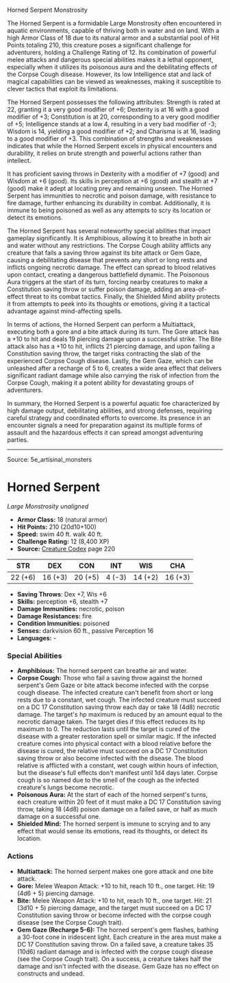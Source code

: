 <MonsterName/>Horned Serpent</MonsterName>
<CreatureType/>Monstrosity</CreatureType>

<summary>The Horned Serpent is a formidable Large Monstrosity often encountered in aquatic environments, capable of thriving both in water and on land. With a high Armor Class of 18 due to its natural armor and a substantial pool of Hit Points totaling 210, this creature poses a significant challenge for adventurers, holding a Challenge Rating of 12. Its combination of powerful melee attacks and dangerous special abilities makes it a lethal opponent, especially when it utilizes its poisonous aura and the debilitating effects of the Corpse Cough disease. However, its low Intelligence stat and lack of magical capabilities can be viewed as weaknesses, making it susceptible to clever tactics that exploit its limitations.</summary>

<detail>

The Horned Serpent possesses the following attributes: Strength is rated at 22, granting it a very good modifier of +6; Dexterity is at 16 with a good modifier of +3; Constitution is at 20, corresponding to a very good modifier of +5; Intelligence stands at a low 4, resulting in a very bad modifier of -3; Wisdom is 14, yielding a good modifier of +2; and Charisma is at 16, leading to a good modifier of +3. This combination of strengths and weaknesses indicates that while the Horned Serpent excels in physical encounters and durability, it relies on brute strength and powerful actions rather than intellect.

It has proficient saving throws in Dexterity with a modifier of +7 (good) and Wisdom at +6 (good). Its skills in perception at +6 (good) and stealth at +7 (good) make it adept at locating prey and remaining unseen. The Horned Serpent has immunities to necrotic and poison damage, with resistance to fire damage, further enhancing its durability in combat. Additionally, it is immune to being poisoned as well as any attempts to scry its location or detect its emotions.

The Horned Serpent has several noteworthy special abilities that impact gameplay significantly. It is Amphibious, allowing it to breathe in both air and water without any restrictions. The Corpse Cough ability afflicts any creature that fails a saving throw against its bite attack or Gem Gaze, causing a debilitating disease that prevents any short or long rests and inflicts ongoing necrotic damage. The effect can spread to blood relatives upon contact, creating a dangerous battlefield dynamic. The Poisonous Aura triggers at the start of its turn, forcing nearby creatures to make a Constitution saving throw or suffer poison damage, adding an area-of-effect threat to its combat tactics. Finally, the Shielded Mind ability protects it from attempts to peek into its thoughts or emotions, giving it a tactical advantage against mind-affecting spells.

In terms of actions, the Horned Serpent can perform a Multiattack, executing both a gore and a bite attack during its turn. The Gore attack has a +10 to hit and deals 19 piercing damage upon a successful strike. The Bite attack also has a +10 to hit, inflicts 21 piercing damage, and upon failing a Constitution saving throw, the target risks contracting the slab of the experienced Corpse Cough disease. Lastly, the Gem Gaze, which can be unleashed after a recharge of 5 to 6, creates a wide area effect that delivers significant radiant damage while also carrying the risk of infection from the Corpse Cough, making it a potent ability for devastating groups of adventurers.

In summary, the Horned Serpent is a powerful aquatic foe characterized by high damage output, debilitating abilities, and strong defenses, requiring careful strategy and coordinated efforts to overcome. Its presence in an encounter signals a need for preparation against its multiple forms of assault and the hazardous effects it can spread amongst adventuring parties.</detail>



---

Source: 5e_artisinal_monsters

# Horned Serpent

*Large* *Monstrosity* *unaligned*

- **Armor Class:** 18 (natural armor)
- **Hit Points:** 210 (20d10+100)
- **Speed:** swim 40 ft. walk 40 ft.
- **Challenge Rating:** 12 (8,400 XP)
- **Source:** [Creature Codex](https://koboldpress.com/kpstore/product/creature-codex-for-5th-edition-dnd) page 220

| STR | DEX | CON | INT | WIS | CHA |
| --- | --- | --- | --- | --- | --- |
| 22 (+6) | 16 (+3) | 20 (+5) | 4 (-3) | 14 (+2) | 16 (+3) |

- **Saving Throws**: Dex +7, Wis +6
- **Skills:** perception +6, stealth +7
- **Damage Immunities:** necrotic, poison
- **Damage Resistances:** fire
- **Condition Immunities:** poisoned
- **Senses:** darkvision 60 ft., passive Perception 16
- **Languages:** -

### Special Abilities

- **Amphibious:** The horned serpent can breathe air and water.
- **Corpse Cough:** Those who fail a saving throw against the horned serpent's Gem Gaze or bite attack become infected with the corpse cough disease. The infected creature can't benefit from short or long rests due to a constant, wet cough. The infected creature must succeed on a DC 17 Constitution saving throw each day or take 18 (4d8) necrotic damage. The target's hp maximum is reduced by an amount equal to the necrotic damage taken. The target dies if this effect reduces its hp maximum to 0. The reduction lasts until the target is cured of the disease with a greater restoration spell or similar magic. If the infected creature comes into physical contact with a blood relative before the disease is cured, the relative must succeed on a DC 17 Constitution saving throw or also become infected with the disease. The blood relative is afflicted with a constant, wet cough within hours of infection, but the disease's full effects don't manifest until 1d4 days later. Corpse cough is so named due to the smell of the cough as the infected creature's lungs become necrotic.
- **Poisonous Aura:** At the start of each of the horned serpent's turns, each creature within 20 feet of it must make a DC 17 Constitution saving throw, taking 18 (4d8) poison damage on a failed save, or half as much damage on a successful one.
- **Shielded Mind:** The horned serpent is immune to scrying and to any effect that would sense its emotions, read its thoughts, or detect its location.

### Actions

- **Multiattack:** The horned serpent makes one gore attack and one bite attack.
- **Gore:** Melee Weapon Attack: +10 to hit, reach 10 ft., one target. Hit: 19 (4d6 + 5) piercing damage.
- **Bite:** Melee Weapon Attack: +10 to hit, reach 10 ft., one target. Hit: 21 (3d10 + 5) piercing damage, and the target must succeed on a DC 17 Constitution saving throw or become infected with the corpse cough disease (see the Corpse Cough trait).
- **Gem Gaze (Recharge 5-6):** The horned serpent's gem flashes, bathing a 30-foot cone in iridescent light. Each creature in the area must make a DC 17 Constitution saving throw. On a failed save, a creature takes 35 (10d6) radiant damage and is infected with the corpse cough disease (see the Corpse Cough trait). On a success, a creature takes half the damage and isn't infected with the disease. Gem Gaze has no effect on constructs and undead.




